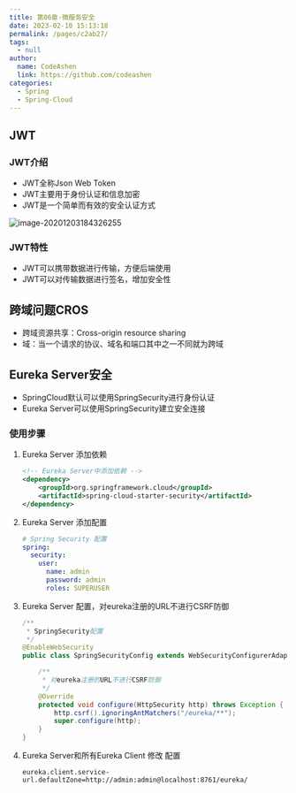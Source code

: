 ```yaml
---
title: 第06章-微服务安全
date: 2023-02-10 15:13:18
permalink: /pages/c2ab27/
tags: 
  - null
author: 
  name: CodeAshen
  link: https://github.com/codeashen
categories: 
  - Spring
  - Spring-Cloud
---
```

## JWT

### JWT介绍

* JWT全称Json Web Token
* JWT主要用于身份认证和信息加密
* JWT是一个简单而有效的安全认证方式

![image-20201203184326255](https://s3.ax1x.com/2020/12/03/D7w3NV.png)

### JWT特性

* JWT可以携带数据进行传输，方便后端使用
* JWT可以对传输数据进行签名，增加安全性

## 跨域问题CROS

* 跨域资源共享：Cross-origin resource sharing
* 域：当一个请求的协议、域名和端口其中之一不同就为跨域

## Eureka Server安全

* SpringCloud默认可以使用SpringSecurity进行身份认证
* Eureka Server可以使用SpringSecurity建立安全连接

### 使用步骤

1. Eureka Server 添加依赖

    ```xml
    <!-- Eureka Server中添加依赖 -->
    <dependency>
        <groupId>org.springframework.cloud</groupId>
        <artifactId>spring-cloud-starter-security</artifactId>
    </dependency>
    ```

2. Eureka Server 添加配置

    ```yml
    # Spring Security 配置
    spring:
      security:
        user:
          name: admin
          password: admin
          roles: SUPERUSER
    ```

3. Eureka Server 配置，对eureka注册的URL不进行CSRF防御

    ``` java
    /**
     * SpringSecurity配置
     */
    @EnableWebSecurity
    public class SpringSecurityConfig extends WebSecurityConfigurerAdapter {

        /**
         * 对eureka注册的URL不进行CSRF防御
         */
        @Override
        protected void configure(HttpSecurity http) throws Exception {
            http.csrf().ignoringAntMatchers("/eureka/**");
            super.configure(http);
        }
    }
    ```

4. Eureka Server和所有Eureka Client 修改 配置

    ```properties
    eureka.client.service-url.defaultZone=http://admin:admin@localhost:8761/eureka/
    ```
